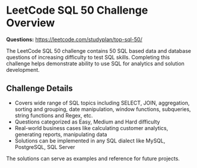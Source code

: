 # LeetCode SQL 50 Challenge Overview

**Questions:** https://leetcode.com/studyplan/top-sql-50/

The LeetCode SQL 50 challenge contains 50 SQL based data and database questions of increasing difficulty to test SQL skills. Completing this challenge helps demonstrate ability to use SQL for analytics and solution development.

## Challenge Details
- Covers wide range of SQL topics including SELECT, JOIN, aggregation, sorting and grouping, date manipulation, window functions, subqueries, string functions and Regex, etc.
- Questions categorized as Easy, Medium and Hard difficulty
- Real-world business cases like calculating customer analytics, generating reports, manipulating data
- Solutions can be implemented in any SQL dialect like MySQL, PostgreSQL, SQL Server

The solutions can serve as examples and reference for future projects.

